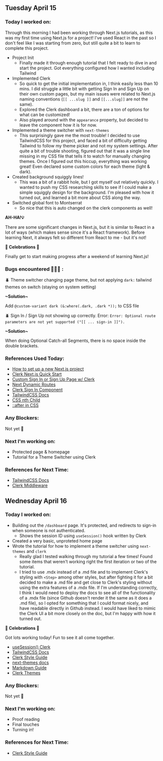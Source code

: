 ## Tuesday April 15

### Today I worked on:

Through this morning I had been working through Next.js tutorials, as this was my first time using Next.js for a project! I've used React in the past so I don't feel like I was starting from zero, but still quite a bit to learn to complete this project.

- Project Init
  - Finally made it through enough tutorial that I felt ready to dive in and start the project. Got everything configured how I wanted including Tailwind
- Implemented Clerk
  - So quick to get the initial implementation in, I think easily less than 10 mins. I did struggle a little bit with getting Sign In and Sign Up on their own custom pages, but my main issues were related to Next.js naming conventions (`[[ ...slug ]]` and `[[...slug]]` are not the same).
  - Explored the Clerk dashboard a bit, there are a ton of options for what can be customized!
  - Also played around with the `appearance` property, but decided to leave the component how it is for now.
- Implemented a theme switcher with `next-themes`
  - This surprisingly gave me the most trouble! I decided to use TailwindCSS for this project, and faced a bit of difficulty getting Tailwind to follow my theme picker and not my system settings. After quite a bit of trouble shooting, figured out that it was a single line missing in my CSS file that tells it to watch for manually changing themes. Once I figured out this hiccup, everything was working great! Even declared some custom colors for each theme (light & dark).
- Created background squiggly lines!
  - This was a bit of a rabbit hole, but I got myself out relatively quickly. I wanted to push my CSS researching skills to see if I could make a simple squiggly design for the background. I'm pleased with how it turned out, and learned a bit more about CSS along the way.
- Switched global font to Montserrat
  - So nice that this is auto changed on the clerk components as well!

**AH-HA!💡**

There are some significant changes in Next.js, but it is similar to React in a lot of ways (which makes sense since it's a React framework). Before learning Next, it always felt so different from React to me - but it's not!

**🎉 Celebrations 🎉**

Finally get to start making progress after a weekend of learning Next.js!

### Bugs encountered 🐛🐞🐜 :

🪲 Theme switcher changing page theme, but not applying `dark:` tailwind themes on switch (staying on system setting)

**\~Solution~**

Add `@custom-variant dark (&:where(.dark, .dark *));` to CSS file

🪲 Sign In / Sign Up not showing up correctly. Error: `Error: Optional route parameters are not yet supported ("[[ ... sign-in ]]").`

**\~Solution~**

When doing Optional Catch-all Segments, there is no space inside the double brackets.

### References Used Today:

- [How to set up a new Next.js project](https://nextjs.org/docs/app/getting-started/installation)
- [Clerk Next.js Quick Start](https://clerk.com/docs/quickstarts/nextjs)
- [Custom Sign In or Sign Up Page w/ Clerk](https://clerk.com/docs/references/nextjs/custom-sign-in-or-up-page)
- [Next Dynamic Routes](https://nextjs.org/docs/pages/building-your-application/routing/dynamic-routes#optional-catch-all-segments)
- [Clerk Sign In Component](https://clerk.com/docs/components/authentication/sign-in)
- [TailwindCSS Docs](https://tailwindcss.com/docs/installation/framework-guides/nextjs)
- [CSS nth Child](https://developer.mozilla.org/en-US/docs/Web/CSS/:nth-child)
- [::after in CSS](https://developer.mozilla.org/en-US/docs/Web/CSS/::after)

### Any Blockers:

Not yet 😬

### Next I'm working on:

- Protected page & homepage
- Tutorial for a Theme Switcher using Clerk

### References for Next Time:

- [TailwindCSS Docs](https://tailwindcss.com/docs/installation/framework-guides/nextjs)
- [Clerk Middleware](https://clerk.com/docs/references/nextjs/clerk-middleware)

## Wednesday April 16

### Today I worked on:

- Building out the `/dashboard` page. It's protected, and redirects to sign-in when someone is not authenticated.
  - Shows the session ID using `useSession()` hook written by Clerk
- Created a very basic, unproteted home page
- Wrote the tutorial for how to implement a theme switcher using `next-themes` and `clerk`
  - Really glad I tested walking through my tutorial a few times! Found some items that weren't working right the first iteration or two of the tutorial.
  - I tried to use .mdx instead of a .md file and to implement Clerk's styling with `<Step>` among other styles, but after fighting it for a bit decided to make a .md file and get close to Clerk's styling without using the extra features of a .mdx file. If I'm understanding correctly, I think I would need to deploy the docs to see all of the functionality of a .mdx file (since Github doesn't render it the same as it does a .md file), so I opted for something that I could format nicely, and have readable directly in Github instead. I would have liked to mimic the Clerk UI a bit more closely on the doc, but I'm happy with how it turned out.

**🎉 Celebrations 🎉**

Got lots working today! Fun to see it all come together.

- [useSession() Clerk](https://clerk.com/docs/hooks/use-session)
- [TailwindCSS Docs](https://tailwindcss.com/docs/installation/framework-guides/nextjs)
- [Clerk Style Guide](https://github.com/clerk/clerk-docs/blob/main/styleguides/STYLEGUIDE.md)
- [next-themes docs](https://github.com/pacocoursey/next-themes?tab=readme-ov-file#next-themes--)
- [Markdown Guide](https://www.markdownguide.org/basic-syntax/)
- [Clerk Themes](https://clerk.com/docs/customization/themes)

### Any Blockers:

Not yet 😬

### Next I'm working on:

- Proof reading
- Final touches
- Turning in!

### References for Next Time:

- [Clerk Style Guide](https://github.com/clerk/clerk-docs/blob/main/styleguides/STYLEGUIDE.md)
